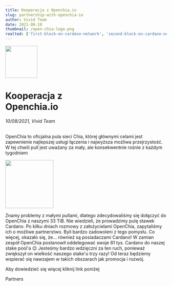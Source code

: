 ```yaml
---
title: Kooperacja z Openchia.io
slug: partnership-with-openchia-io
author: Vivid Team
date: 2021-08-10
thumbnail: /open-chia-logo.png
realted: ['first-block-on-cardano-network', 'second-block-on-cardano-network',]
---
```


<div class="d-flex align-center mb-4">
  <img width="100" height="100" src="/open-chia-logo.png" class="mr-4">
  <h1 class="d-inline-block text-left">Kooperacja z <br />Openchia.io</h1>
</div>
<i class="mb-4">10/08/2021, Vivid Team</i>

<br />
<br />

OpenChia to oficjalna pula sieci Chia, której głównymi celami jest zapewnienie 
najlepszej usługi łączenia i najwyższa możliwa przejrzystość. W tej chwili pull
 jest uważany za mały, ale konsekwentnie rośnie z każdym tygodniem

<div class="d-flex justify-center align-center my-6">
  <img height="150" src="/partner.svg">
</div>

Znamy problemy z małymi pullami, dlatego zdecydowaliśmy się dołączyć do OpenChia z naszymi 33 TiB. Nie wiedzieli, że prowadzimy pulę stawek Cardano. Po kilku dniach rozmowy z założycielami OpenChia, zapytaliśmy ich o możliwe partnerstwo. Byli bardzo zadowoleni z tego pomysłu. Co więcej, okazało się, że… również są posiadaczami Cardano! W zamian zespół OpenChia postanowił oddelegować swoje 81 tys. Cardano do naszej stake pool'a 😉 Jesteśmy bardzo wdzięczni za ten ruch, ponieważ zwiększył on wielkość naszego stake'u trzy razy! Od teraz będziemy wspierać się nawzajem w takich obszarach jak promocja i rozwój.

Aby dowiedzieć się więcej kliknij link poniżej


<nuxt-link to="/pl/partners">Partners</nuxt-link>
